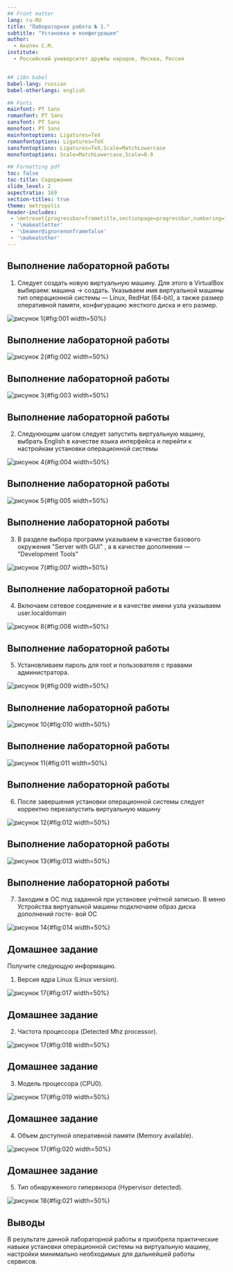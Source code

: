 ```yaml
---
## Front matter
lang: ru-RU
title: "Лабораторная работа № 1."
subtitle: "Установка и конфигурация"
author:
  - Акопян С.М.
institute:
  - Российский университет дружбы народов, Москва, Россия


## i18n babel
babel-lang: russian
babel-otherlangs: english

## Fonts
mainfont: PT Sans
romanfont: PT Sans
sansfont: PT Sans
monofont: PT Sans
mainfontoptions: Ligatures=TeX
romanfontoptions: Ligatures=TeX
sansfontoptions: Ligatures=TeX,Scale=MatchLowercase
monofontoptions: Scale=MatchLowercase,Scale=0.9

## Formatting pdf
toc: false
toc-title: Содержание
slide_level: 2
aspectratio: 169
section-titles: true
theme: metropolis
header-includes:
 - \metroset{progressbar=frametitle,sectionpage=progressbar,numbering=fraction}
 - '\makeatletter'
 - '\beamer@ignorenonframefalse'
 - '\makeatother'
---
```

## Выполнение лабораторной работы

1. Следует создать новую виртуальную машину. Для этого в VirtualBox выбираем: машина -> создать. Указываем имя виртуальной машины тип операционной системы — Linux, RedHat (64-bit), а также размер оперативной памяти, конфигурацию жесткого диска и его размер.

![рисунок 1](image/1.jpg){#fig:001 width=50%}

## Выполнение лабораторной работы

![рисунок 2](image/2.jpg){#fig:002 width=50%}

## Выполнение лабораторной работы

![рисунок 3](image/3.jpg){#fig:003 width=50%}

## Выполнение лабораторной работы

2. Следуюющим шагом следует запустить виртуальную машину, выбрать English в качестве
языка интерфейса и перейти к настройкам установки операционной системы 

![рисунок 4](image/4.jpg){#fig:004 width=50%}

## Выполнение лабораторной работы

![рисунок 5](image/5.jpg){#fig:005 width=50%}

## Выполнение лабораторной работы

3.  В разделе выбора программ указываем в качестве базового окружения "Server with GUI" , а в качестве дополнения — "Development Tools"

![рисунок 7](image/7.jpg){#fig:007 width=50%}

## Выполнение лабораторной работы

4. Включаем сетевое соединение и в качестве имени узла указываем user.localdomain 

![рисунок 8](image/8.jpg){#fig:008 width=50%} 

## Выполнение лабораторной работы

5. Установливаем пароль для root и пользователя с правами администратора. 

![рисунок 9](image/9.jpg){#fig:009 width=50%}

## Выполнение лабораторной работы

![рисунок 10](image/10.jpg){#fig:010 width=50%}

## Выполнение лабораторной работы

![рисунок 11](image/11.jpg){#fig:011 width=50%}

## Выполнение лабораторной работы

6. После завершения установки операционной системы следует корректно перезапустить виртуальную машину 
 
![рисунок 12](image/12.jpg){#fig:012 width=50%}

## Выполнение лабораторной работы

![рисунок 13](image/13.jpg){#fig:013 width=50%}

## Выполнение лабораторной работы

7. Заходим в ОС под заданной при установке учётной записью. В меню
Устройства виртуальной машины подключаем образ диска дополнений госте-
вой ОС 

![рисунок 14](image/14.jpg){#fig:014 width=50%}

## Домашнее задание

Получите следующую информацию.
1. Версия ядра Linux (Linux version).

![рисунок 17](image/17.jpg){#fig:017 width=50%}

## Домашнее задание

2. Частота процессора (Detected Mhz processor).

![рисунок 17](image/17.jpg){#fig:018 width=50%}

## Домашнее задание

3. Модель процессора (CPU0).

![рисунок 17](image/17.jpg){#fig:019 width=50%}

## Домашнее задание

4. Объем доступной оперативной памяти (Memory available).

![рисунок 17](image/17.jpg){#fig:020 width=50%}

## Домашнее задание

5. Тип обнаруженного гипервизора (Hypervisor detected).

![рисунок 18](image/18.jpg){#fig:021 width=50%}

## Выводы

В результате данной лабораторной работы я приобрела практические навыки
установки операционной системы на виртуальную машину, настройки минимально необходимых для дальнейшей работы сервисов.



